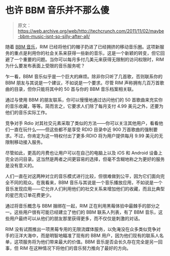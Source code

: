 # 也许 BBM 音乐并不那么傻

> 原文：<https://web.archive.org/web/http://techcrunch.com/2011/11/02/maybe-bbm-music-isnt-so-silly-after-all/>

随着 [BBM 音乐](https://web.archive.org/web/20230205043129/https://techcrunch.com/2011/11/02/bbm-music-app-goes-live-in-blackberry-app-world/)，RIM 已经将他们的帽子扔进了已经拥挤的移动音乐圈。这项新服务的重点是利用你的社会关系来获得一些新的音乐，这是一个新颖的转变，但它回避了一个重要的问题。当你可以每月多付几美元来获得无限制的访问权限时，RIM 为什么要发布表面上受限的音乐服务呢？

乍一看，BBM 音乐似乎是一个巨大的麻烦。除非你只听了几首歌，否则联系你的 BBM 朋友与其说是一个建议，不如说是一个要求。尽管 RIM 声称拥有几百万首歌曲的目录，但你只能将其中的 50 首与你的 BBM 音乐档案相关联。

通过与使用 BBM 的朋友联系，你可以慢慢地通过访问他们的 50 首歌曲来充实你的音乐收藏，等等。简而言之，它要求人们除了每月支付 4.99 美元之外，还要为他们的音乐实际工作。

竞争对手 Rdio 对其社交元素采取了类似的方法——你可以关注其他用户，看看他们一直在玩什么——但这些都不是享受 RDIO 目录中近 900 万首歌曲的强制要求。不过，你肯定为这一特权付出了更多:RDIO 将为用户提供每月 9.99 美元的无限制移动接入服务。

尽管如此，更高的月费也让用户可以在自己的电脑上以及 iOS 和 Android 设备上完全访问目录。这当然是两者之间更容易的选择，但毫不含糊地称之为更好的服务是没有意义的。

人们一直在对这两种对立的音乐模式进行比较，但很难做到公平，因为它们面向完全不同的观众。在我看来，BBM 音乐与其说是一个音乐播放应用，不如说是一个音乐发现应用——它允许人们利用他们的社交关系来增加他们的收藏，而且比典型的星巴克订单花费更少。

通过将音乐概念与 BBM 捆绑在一起，RIM 正在利用黑莓体验中最棘手的部分之一。这些用户很有可能已经建立了他们的 BBM 联系人列表，有了 BBM 音乐，这些用户最终可以从他们的朋友那里获得更多，而不仅仅是刺激的对话。

RIM 没有试图推出一项黑莓专用的无限流媒体服务，以免淹没在众多类似竞争对手的汪洋大海中，而是明智地瞄准了现有的 BBM 用户，因为他们现有的联系人名单，这项服务将为他们带来最大的价值。BBM 音乐是否会长久存在完全是另一回事，但 RIM 在这种情况下将他们的音乐努力推向了最好的方向。